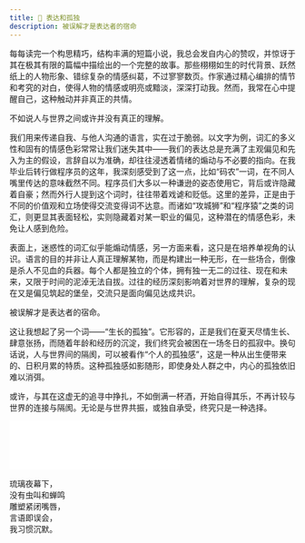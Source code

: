 ```yaml
---
title: 🌆 表达和孤独
description: 被误解才是表达者的宿命
---
```


每每读完一个构思精巧，结构丰满的短篇小说，我总会发自内心的赞叹，并惊讶于其在极其有限的篇幅中描绘出的一个完整的故事。那些栩栩如生的时代背景、跃然纸上的人物形象、错综复杂的情感纠葛，不过寥寥数页。作家通过精心编排的情节和考究的对白，使得人物的情感或明亮或黯淡，深深打动我。然而，我常在心中提醒自己，这种触动并非真正的共情。

不如说人与世界之间或许并没有真正的理解。

我们用来传递自我、与他人沟通的语言，实在过于脆弱。以文字为例，词汇的多义性和固有的情感色彩常常让我们迷失其中——我们的表达总是充满了主观偏见和先入为主的假设，言辞自以为准确，却往往浸透着情绪的煽动与不必要的指向。在我毕业后转行做程序员的这年，我深刻感受到了这一点，比如“码农”一词，在不同人嘴里传达的意味截然不同。程序员们大多以一种谦逊的姿态使用它，背后或许隐藏着自豪；然而外行人提到这个词时，往往带着戏谑和贬低。这里的差异，正是由于不同的价值观和立场使得交流变得词不达意。而诸如“攻城狮”和“程序猿”之类的词汇，则更显其表面轻松，实则隐藏着对某一职业的偏见，这种潜在的情感色彩，未免让人感到危险。

表面上，迷惑性的词汇似乎能煽动情感，另一方面来看，这只是在培养单视角的认识。语言的目的并非让人真正理解某物，而是构建出一种无形，在一些场合，倒像是杀人不见血的兵器。每个人都是独立的个体，拥有独一无二的过往、现在和未来，又限于时间的泥淖无法自拔。过往的经历深刻影响着对世界的理解，复杂的现在又是偏见筑起的堡垒，交流只是面向偏见达成共识。

被误解才是表达者的宿命。

这让我想起了另一个词——“生长的孤独”。它形容的，正是我们在夏天尽情生长、肆意张扬，而随着年龄和经历的沉淀，我们终究会被困在一场冬日的孤寂中。换句话说，人与世界间的隔阂，可以被看作“个人的孤独感”，这是一种从出生便带来的、日积月累的特质。这种孤独感如影随形，即使身处人群之中，内心的孤独依旧难以消弭。

或许，与其在这虚无的追寻中挣扎，不如倒满一杯酒，开始自得其乐，不再计较与世界的连接与隔阂。无论是与世界共振，或独自承受，终究只是一种选择。

<iframe frameborder="no" border="0" marginwidth="0" marginheight="0" height=86 src="//music.163.com/outchain/player?type=2&id=1374469061&auto=0&height=66"></iframe>

<pre>
琉璃夜幕下，
没有虫叫和蝉鸣
雕塑紧闭嘴唇，
言语即误会，
我习惯沉默。
</pre>
